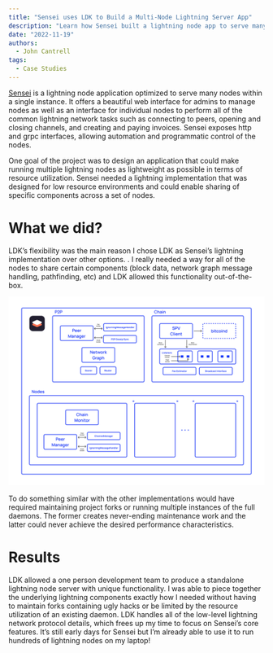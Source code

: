 ```yaml
---
title: "Sensei uses LDK to Build a Multi-Node Lightning Server App"
description: "Learn how Sensei built a lightning node app to serve many nodes"
date: "2022-11-19"
authors:
  - John Cantrell
tags:
  - Case Studies 
--- 
```


[Sensei](https://l2.technology/sensei) is a lightning node application optimized to serve many nodes within a single instance.  It offers a beautiful web interface for admins to manage nodes as well as an interface for individual nodes to perform all of the common lightning network tasks such as connecting to peers, opening and closing channels, and creating and paying invoices. Sensei exposes http and grpc interfaces, allowing automation and programmatic control of the nodes.
 
One goal of the project was to design an application that could make running multiple lightning nodes as lightweight as possible in terms of resource utilization.  Sensei needed a lightning implementation that was designed for low resource environments and could enable sharing of specific components across a set of nodes.
# What we did?

LDK’s flexibility was the main reason I chose LDK as Sensei’s lightning implementation over other options. . I really needed a way for all of the nodes to share certain components (block data, network graph message handling, pathfinding, etc) and LDK allowed this functionality out-of-the-box.

![Sensei architecture](../assets/sensei-architecture.svg)

To do something similar with the other implementations would have required maintaining project forks or running multiple instances of the full daemons. The former creates never-ending maintenance work and the latter could never achieve the desired performance characteristics.

# Results

LDK allowed a one person development team to produce a standalone lightning node server with unique functionality. I was able to piece together the underlying lightning components exactly how I needed without having to maintain forks containing ugly hacks or be limited by the resource utilization of an existing daemon. LDK handles all of the low-level lightning network protocol details, which frees up my time to focus on Sensei’s core features.   It’s still early days for Sensei but I’m already able to use it to run hundreds of lightning nodes on my laptop!